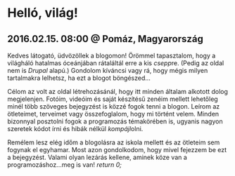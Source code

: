 # Helló, világ!
## 2016.02.15. 08:00 @ Pomáz, Magyarország
Kedves látogató, üdvözöllek a blogomon! Örömmel tapasztalom, hogy a világháló hatalmas óceánjában rátaláltál erre a kis *csepp*re. (Pedig az oldal nem is *Drupal* alapú.) Gondolom kíváncsi vagy rá, hogy mégis milyen tartalmakra lelhetsz, ha ezt a blogot böngészed...

Célom az volt az oldal létrehozásánál, hogy itt minden általam alkotott dolog megjelenjen. Fotóim, videóim és saját készítésű zenéim mellett lehetőleg minél több szöveges bejegyzést is közzé fogok tenni a blogon. Leírom az ötleteimet, terveimet vagy összefoglalom, hogy mi történt velem. Minden bizonnyal posztolni fogok a programozás témakörében is, ugyanis nagyon szeretek kódot írni és hibák nélkül *kompájl*olni.

Remélem lesz elég időm a blogolásra az iskola mellett és az ötleteim sem fogynak el egyhamar. Most azon gondolkodom, hogy mivel fejezzem be ezt a bejegyzést. Valami olyan lezárás kellene, aminek köze van a programozáshoz...meg is van!
*return 0;*
<!--stackedit_data:
eyJoaXN0b3J5IjpbNzYzNDMzMTQ2XX0=
-->